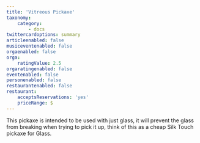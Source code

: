 ```yaml
---
title: 'Vitreous Pickaxe'
taxonomy:
    category:
        - docs
twittercardoptions: summary
articleenabled: false
musiceventenabled: false
orgaenabled: false
orga:
    ratingValue: 2.5
orgaratingenabled: false
eventenabled: false
personenabled: false
restaurantenabled: false
restaurant:
    acceptsReservations: 'yes'
    priceRange: $
---
```


This pickaxe is intended to be used with just glass, it will prevent the glass from breaking when trying to pick it up, think of this as a cheap Silk Touch pickaxe for Glass.